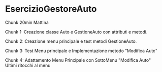 # EsercizioGestoreAuto

Chunk 20min
Mattina 

Chunk 1:
  Creazione classe Auto e GestioneAuto con attributi e metodi.

Chunk 2:
  Creazione menu principale e test metodi GestioneAuto.

Chunk 3:
  Test Menu principale e Implementazione metodo "Modifica Auto"

Chunk 4:
  Adattamento Menu Principale con SottoMenu "Modifica Auto"
  Ultimi ritocchi al menu
